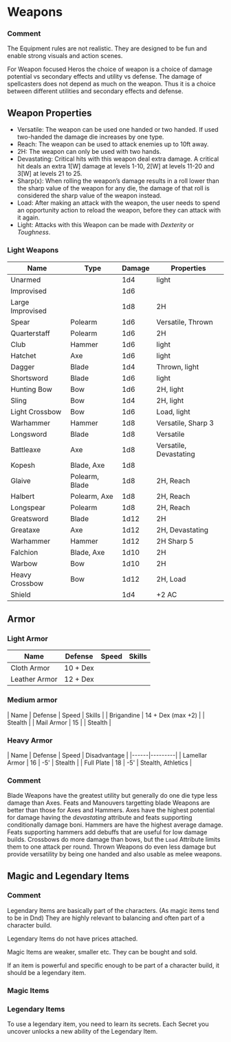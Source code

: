 # Weapons

### Comment
The Equipment rules are not realistic.
They are designed to be fun and enable strong visuals and action scenes.

For Weapon focused Heros the choice of weapon is a choice of damage potential vs secondary effects and utility vs defense.
The damage of spellcasters does not depend as much on the weapon.
Thus it is a choice between different utilities and secondary effects and defense.

## Weapon Properties
* Versatile: The weapon can be used one handed or two handed. If used two-handed the damage die increases by one type.
* Reach: The weapon can be used to attack enemies up to 10ft away.
* 2H: The weapon can only be used with two hands.
* Devastating: Critical hits with this weapon deal extra damage. A critical hit deals an extra 1[W] damage at levels 1-10, 2[W] at levels 11-20 and 3[W] at levels 21 to 25.
* Sharp(x): When rolling the weapon’s damage results in a roll lower than the sharp value of the weapon for any die, the damage of that roll is considered the sharp value of the weapon instead.
* Load: After making an attack with the weapon, the user needs to spend an opportunity action to reload the weapon, before they can attack with it again.
* Light: Attacks with this Weapon can be made with *Dexterity* or *Toughness*.

### Light Weapons
| Name | Type | Damage | Properties |
|------|------|--------|------------|
| Unarmed | | 1d4 | light |
| Improvised | | 1d6 | |
| Large Improvised | | 1d8 | 2H |
| Spear | Polearm | 1d6 | Versatile, Thrown |
| Quarterstaff | Polearm | 1d6 | 2H |
| Club | Hammer | 1d6 | light |
| Hatchet | Axe | 1d6 | light |
| Dagger | Blade | 1d4 | Thrown, light |
| Shortsword | Blade | 1d6 | light |
| Hunting Bow | Bow | 1d6 | 2H, light |
| Sling | Bow | 1d4 | 2H, light |
| Light Crossbow | Bow | 1d6 | Load, light |
| Warhammer | Hammer | 1d8 | Versatile, Sharp 3 |
| Longsword | Blade | 1d8 | Versatile |
| Battleaxe | Axe | 1d8 | Versatile, Devastating|
| Kopesh | Blade, Axe | 1d8 | |
| Glaive | Polearm, Blade | 1d8 | 2H, Reach |
| Halbert | Polearm, Axe | 1d8 | 2H, Reach |
| Longspear | Polearm | 1d8 | 2H, Reach |
| Greatsword | Blade | 1d12 | 2H |
| Greataxe | Axe | 1d12 | 2H, Devastating |
| Warhammer | Hammer | 1d12 | 2H  Sharp 5 |
| Falchion | Blade, Axe | 1d10 | 2H |
| Warbow | Bow | 1d10 | 2H |
| Heavy Crossbow | Bow | 1d12 | 2H, Load |
| Shield | | 1d4 | +2 AC |

## Armor

### Light Armor
| Name          | Defense  | Speed | Skills | 
|---------------|----------|-------|--------|
| Cloth Armor   | 10 + Dex | | |
| Leather Armor | 12 + Dex | | |

### Medium armor
| Name          | Defense  | Speed | Skills | 
| Brigandine    | 14 + Dex (max +2) | | Stealth |
| Mail Armor | 15 | | Stealth |

### Heavy Armor
| Name | Defense | Speed | Disadvantage | 
|------|---------|
| Lamellar Armor | 16 | -5' | Stealth |
| Full Plate | 18 | -5' | Stealth, Athletics |

### Comment
Blade Weapons have the greatest utility but generally do one die type less damage than Axes.
Feats and Manouvers targetting blade Weapons are better than those for Axes and Hammers.
Axes have the highest potential for damage having the *devastating* attribute and feats supporting conditionally damage boni.
Hammers are have the highest average damage. Feats supporting hammers add debuffs that are useful for low damage builds.
Crossbows do more damage than bows, but the `Load` Attribute limits them to one attack per round.
Thrown Weapons do even less damage but provide versatility by being one handed and also usable as melee weapons.

## Magic and Legendary Items
### Comment
Legendary Items are basically part of the characters. (As magic items tend to be in Dnd)
They are highly relevant to balancing and often part of a character build.

Legendary Items do not have prices attached.

Magic Items are weaker, smaller etc.
They can be bought and sold.

If an item is powerful and specific enough to be part of a character build, it should be a legendary item.


### Magic Items

### Legendary Items
To use a legendary item, you need to learn its secrets.
Each Secret you uncover unlocks a new ability of the Legendary Item.


